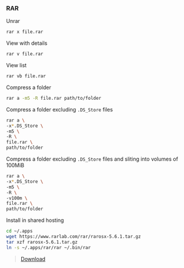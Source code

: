 ### RAR

Unrar
```bash
rar x file.rar
```

View with details
```bash
rar v file.rar
```

View list
```bash
rar vb file.rar
```

Compress a folder
```bash
rar a -m5 -R file.rar path/to/folder
```

Compress a folder excluding `.DS_Store` files
```bash
rar a \
-x*.DS_Store \
-m5 \
-R \
file.rar \
path/to/folder
```

Compress a folder excluding `.DS_Store` files and sliting into volumes of 100MiB
```bash
rar a \
-x*.DS_Store \
-m5 \
-R \
-v100m \
file.rar \
path/to/folder
```

Install in shared hosting
```bash
cd ~/.apps
wget https://www.rarlab.com/rar/rarosx-5.6.1.tar.gz
tar xzf rarosx-5.6.1.tar.gz
ln -s ~/.apps/rar/rar ~/.bin/rar
```

> [Download](http://www.rarlab.com/download.htm)